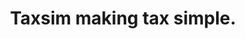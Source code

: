 ---
templateKey: 'home-page'
title: Taxsim making tax simple.
meta_title: Taxsim accounting for self employed
meta_description: >-
  Automate the tax return system for self employed individuals in the construction industry, forecasts
      on profits, Tax and rebates monthly and end of year
meta_keywords: >-
  tax return,self employed,construction,sole trader,tax rebate,tax app,cis,construction industry scheme
heading: Simplified tax app for self employed individuals.
registerButton: Register with Taxsim
description: >-
  Automate your tax process.
offerings:
  blurbs:
    - image: /img/connectBank.png
      text: >-
        Connect securely to your bank and allow read only access to account transactions.
    - image: /img/allocate.png
      text: >-
        Allocate a transaction into a tax brackets ie materials and then will automate the rest.
    - image: /img/overview.png
      text: >-
        Get forecast's for profit, tax and revenue for per month and end of year.
      class: >-
        image-desktop
    - image: /img/returns.png
      text: >-
        Submit tax returns using simplified pre-filled forms.
      class: >-
        image-desktop
whoForTitle: Who is Taxsim for
whoFor:
  - item: >-
      Must be a UK resident.
  - item: >-
      Self employed individuals, sole traders, freelancers and consultants.
  - item: >-
      Your turnover is not above £80,000.00.
  - item: >-
      Includes construction industry scheme.
whyNotTitle: Why you should not use Taxsim
whyNot:
  - item: >-
      Registered with companies house.
  - item: >-
      VAT registered.
  - item: >-
      Employ staff using PAYE.
  - item: >-
      Turnover is more than £80,000.00.
---